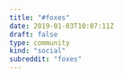 ```yaml
---
title: "#foxes"
date: 2019-01-03T10:07:11Z
draft: false
type: community
kind: "social"
subreddit: "foxes"
---
```

